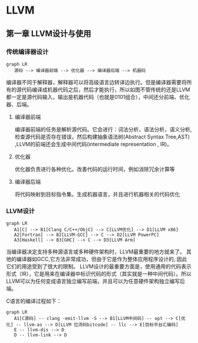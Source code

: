 # LLVM

## 第一章 LLVM设计与使用
### 传统编译器设计
```{mermaid}
graph LR
   源码 --> 编译器前端 --> 优化器 --> 编译器后端 --> 机器码
```
编译器不同于解释器，解释器可以将高级语言边转译边执行。但是编译器需要将所有的源代码编译成机器代码之后，然后才能执行，所以如图不管传统的还是LLVM都一定是源代码输入，输出是机器代码（也就是0101组合），中间还分前端、优化器、后端。

1. 编译器前端

    编译器前端的任务是解析源代码。它会进行：词法分析，语法分析，语义分析, 检查源代码是否存在错误，然后构建抽象语法树(Abstract Syntax Tree,AST) ,LLVM的前端还会生成中间代码(intermediate representation , IR)。
2. 优化器
   
   优化器负责进行各种优化。改善代码的运行时间，例如消除冗余计算等
3. 编译器后端
   
   将代码映射到目标指令集。生成机器语言，并且进行机器相关的代码优化

### LLVM设计

```{mermaid}
graph LR
   A1[C] --> B1[Clang C/C++/ObjC] --> C[LLVM优化] --> D1[LLVM x86]
   A2[Fortran] --> B2[LLVM-GCC] --> C --> D2[LLVM PowerPC]
   A3[Haskell] --> B3[GHC] --> C --> D3[LLVM Arm]
```
当编译器决定支持多种源语言或多种硬件架构时，LLVM最重要的地方就来了。 其他的编译器如GCC,它方法非常成功，但由于它是作为整体应用程序设计的, 因此它们的用途受到了很大的限制。
LLVM设计的最重要方面是，使用通用的代码表示形式（IR），它是用来在编译器中标识代码的形式（其实就是一种中间代码）。所以LLVM可以为任何变成语言独立编写前端，并且可以为任意硬件架构独立编写后端。
 
C语言的编译过程如下：
```{mermaid}
graph LR
   A1[C源码] -- clang -emit-llvm -S --> B1[LLVM中间码] -- opt --> C[优化] -- llvm-as --> D[LLVM 位流码bitcode] -- llc --> E[目标平台汇编码] 
   E -- llvm-dis --> D
   D -- llvm-link --> D
```